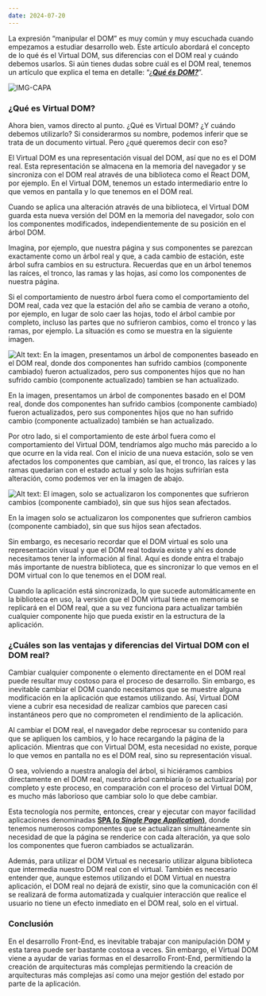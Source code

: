 ```yaml
---
date: 2024-07-20
---
```


La expresión “manipular el DOM” es muy común y muy escuchada cuando empezamos a estudiar desarrollo web. Este artículo abordará el concepto de lo qué és el Virtual DOM, sus diferencias con el DOM real y cuándo debemos usarlos. Si aún tienes dudas sobre cuál es el DOM real, tenemos un artículo que explica el tema en detalle: “[¿**_Qué és DOM?_**](https://www.aluracursos.com/blog/[https://www.aluracursos.com/blog/que-es-dom](https://www.aluracursos.com/blog/que-es-dom))”.

![IMG-CAPA](https://www.aluracursos.com/blog/assets/que-es-dom/capa.jpg)

### ¿Qué es Virtual DOM?

Ahora bien, vamos directo al punto. ¿Qué es Virtual DOM? ¿Y cuándo debemos utilizarlo? Si considerarmos su nombre, podemos inferir que se trata de un documento virtual. Pero ¿qué queremos decir con eso?

El Virtual DOM es una representación visual del DOM, así que no es el DOM real. Esta representación se almacena en la memoria del navegador y se sincroniza con el DOM real através de una biblioteca como el React DOM, por ejemplo. En el Virtual DOM, tenemos un estado intermediario entre lo que vemos en pantalla y lo que tenemos en el DOM real.

Cuando se aplica una alteración através de una biblioteca, el Virtual DOM guarda esta nueva versión del DOM en la memoria del navegador, solo con los componentes modificados, independientemente de su posición en el árbol DOM.

Imagina, por ejemplo, que nuestra página y sus componentes se parezcan exactamente como un árbol real y que, a cada cambio de estación, este árbol sufra cambios en su estructura. Recuerdas que en un árbol tenemos las raíces, el tronco, las ramas y las hojas, así como los componentes de nuestra página.

Si el comportamiento de nuestro árbol fuera como el comportamiento del DOM real, cada vez que la estación del año se cambia de verano a otoño, por ejemplo, en lugar de solo caer las hojas, todo el árbol cambie por completo, incluso las partes que no sufrieron cambios, como el tronco y las ramas, por ejemplo. La situación es como se muestra en la siguiente imagen.

![Alt text: En la imagen, presentamos un árbol de componentes baseado en el DOM real, donde dos componentes han sufrido cambios (componente cambiado) fueron actualizados, pero sus componentes hijos que no han sufrido cambio (componente actualizado) tambien se han actualizado.](https://www.aluracursos.com/blog/assets/que-es-dom/virtual-dom-1.png)

En la imagen, presentamos un árbol de componentes basado en el DOM real, donde dos componentes han sufrido cambios (componente cambiado) fueron actualizados, pero sus componentes hijos que no han sufrido cambio (componente actualizado) también se han actualizado.

Por otro lado, si el comportamiento de este árbol fuera como el comportamiento del Virtual DOM, tendríamos algo mucho más parecido a lo que ocurre en la vida real. Con el inicio de una nueva estación, solo se ven afectados los componentes que cambian, así que, el tronco, las raíces y las ramas quedarian con el estado actual y solo las hojas sufrirían esta alteración, como podemos ver en la imagen de abajo.

![Alt text: El imagen, solo se actualizaron los componentes que sufrieron cambios (componente cambiado), sin que sus hijos sean afectados.](https://www.aluracursos.com/blog/assets/que-es-dom/virtual-dom-2.png)

En la imagen solo se actualizaron los componentes que sufrieron cambios (componente cambiado), sin que sus hijos sean afectados.

Sin embargo, es necesario recordar que el DOM virtual es solo una representación visual y que el DOM real todavía existe y ahí es donde necesitamos tener la información al final. Aquí es donde entra el trabajo más importante de nuestra biblioteca, que es sincronizar lo que vemos en el DOM virtual con lo que tenemos en el DOM real.

Cuando la aplicación está sincronizada, lo que sucede automáticamente en la biblioteca en uso, la versión que el DOM virtual tiene en memoria se replicará en el DOM real, que a su vez funciona para actualizar también cualquier componente hijo que pueda existir en la estructura de la aplicación.

### ¿Cuáles son las ventajas y diferencias del Virtual DOM con el DOM real?

Cambiar cualquier componente o elemento directamente en el DOM real puede resultar muy costoso para el proceso de desarrollo. Sin embargo, es inevitable cambiar el DOM cuando necesitamos que se muestre alguna modificación en la aplicación que estamos utilizando. Así, Virtual DOM viene a cubrir esa necesidad de realizar cambios que parecen casi instantáneos pero que no comprometen el rendimiento de la aplicación.

Al cambiar el DOM real, el navegador debe reprocesar su contenido para que se apliquen los cambios, y lo hace recargando la página de la aplicación. Mientras que con Virtual DOM, esta necesidad no existe, porque lo que vemos en pantalla no es el DOM real, sino su representación visual.

O sea, volviendo a nuestra analogía del árbol, si hiciéramos cambios directamente en el DOM real, nuestro árbol cambiaría (o se actualizaría) por completo y este proceso, en comparación con el proceso del Virtual DOM, es mucho más laborioso que cambiar solo lo que debe cambiar.

Esta tecnología nos permite, entonces, crear y ejecutar con mayor facilidad aplicaciones denominadas [**SPA (o _Single Page Application_)**](https://www.aluracursos.com/blog/[https://www.aluracursos.com/blog/single-page-application?utm_source=gnarus&utm_medium=timeline](https://www.aluracursos.com/blog/single-page-application?utm_source=gnarus&utm_medium=timeline)), donde tenemos numerosos componentes que se actualizan simultáneamente sin necesidad de que la página se renderice con cada alteración, ya que solo los componentes que fueron cambiados se actualizarán.

Además, para utilizar el DOM Virtual es necesario utilizar alguna biblioteca que intermedia nuestro DOM real con el virtual. También es necesario entender que, aunque estemos utilizando el DOM Virtual en nuestra aplicación, el DOM real no dejará de existir, sino que la comunicación con él se realizará de forma automatizada y cualquier interacción que realice el usuario no tiene un efecto inmediato en el DOM real, solo en el virtual.

### Conclusión

En el desarrollo Front-End, es inevitable trabajar con manipulación DOM y esta tarea puede ser bastante costosa a veces. Sin embargo, el Virtual DOM viene a ayudar de varias formas en el desarrollo Front-End, permitiendo la creación de arquitecturas más complejas permitiendo la creación de arquitecturas más complejas así como una mejor gestión del estado por parte de la aplicación.